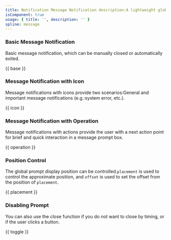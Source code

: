```yaml
---
title: Notification Message Notification description:A lightweight global message prompt and confirmation mechanism that requires slow animation when appearing and disappearing.
isComponent: true
usage: { title: '', description: '' }
spline: message
---
```


### Basic Message Notification

Basic message notification, which can be manually closed or automatically exited.

{{ base }}

### Message Notification with Icon

Message notifications with icons provide two scenarios:General and important message notifications (e.g.:system error, etc.).

{{ icon }}

### Message Notification with Operation

Message notifications with actions provide the user with a next action point for brief and quick interaction in a message prompt box.

{{ operation }}

### Position Control

The global prompt display position can be controlled.`placement` is used to control the approximate position, and `offset` is used to set the offset from the position of `placement`.

{{ placement }}

### Disabling Prompt

You can also use the close function if you do not want to close by timing, or if the user clicks a button.

{{ toggle }}
